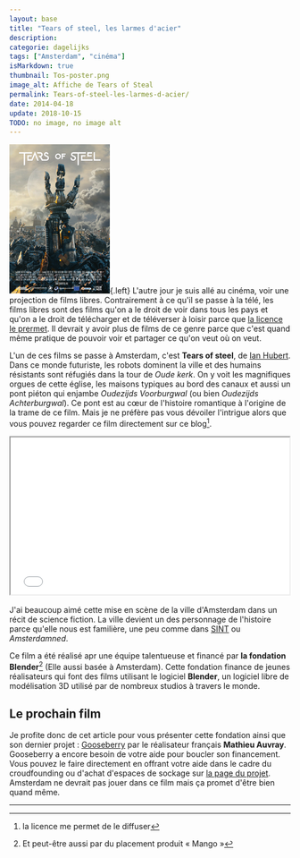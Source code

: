 ```yaml
---
layout: base
title: "Tears of steel, les larmes d'acier"
description: 
categorie: dagelijks
tags: ["Amsterdam", "cinéma"]
isMarkdown: true
thumbnail: Tos-poster.png
image_alt: Affiche de Tears of Steal
permalink: Tears-of-steel-les-larmes-d-acier/
date: 2014-04-18
update: 2018-10-15
TODO: no image, no image alt
---
```




![Affiche de Tears of Steal: une main robot qui sort d'une ville futuriste](Tos-poster.png){.left} L'autre jour je suis allé au cinéma, voir une projection de films libres. Contrairement à ce qu'il se passe à la télé, les films libres sont des films qu'on a le droit de voir dans tous les pays et qu'on a le droit de télécharger et de téléverser à loisir parce que [la licence le prermet](http://mango.blender.org/about/). Il devrait y avoir plus de films de ce genre parce que c'est quand même pratique de pouvoir voir et partager ce qu'on veut où on veut.

L'un de ces films se passe à Amsterdam, c'est **Tears of steel**, de [Ian Hubert](http://www.imdb.com/name/nm1937843/). Dans ce monde futuriste, les robots dominent la ville et des humains résistants sont réfugiés dans la tour de *Oude kerk*. On y voit les magnifiques orgues de cette église, les maisons typiques au bord des canaux et aussi un pont piéton qui enjambe *Oudezijds Voorburgwal* (ou bien *Oudezijds Achterburgwal*). Ce pont est au cœur de l'histoire romantique à l'origine de la trame de ce film. Mais je ne préfère pas vous dévoiler l'intrigue alors que vous pouvez regarder ce film directement sur ce blog[^1].

<!-- HTML -->
<div class="flex flex-col items-center">
<iframe src="//player.vimeo.com/video/60884787" width="500" height="281" webkitallowfullscreen mozallowfullscreen allowfullscreen></iframe>
</div>
<!-- / HTML -->

J'ai beaucoup aimé cette mise en scène de la ville d'Amsterdam dans un récit de science fiction. La ville devient un des personnage de l'histoire parce qu'elle nous est familière, une peu comme dans [SINT](/sinterklaas-sint) ou *Amsterdamned*.

Ce film a été réalisé apr une équipe talentueuse et financé par **la fondation Blender**[^2] (Elle aussi basée à Amsterdam). Cette fondation finance de jeunes réalisateurs qui font des films utilisant le logiciel **Blender**, un logiciel libre de modélisation 3D utilisé par de nombreux studios à travers le monde. 

## Le prochain film

Je profite donc de cet article pour vous présenter cette fondation ainsi que son dernier projet : [Gooseberry](https://cloud.blender.org/gooseberry/) par le réalisateur français **Mathieu Auvray**. Gooseberry a encore besoin de votre aide pour boucler son financement. Vous pouvez le faire directement en offrant votre aide dans le cadre du croudfounding ou d'achat d'espaces de sockage sur [la page du projet](https://cloud.blender.org/gooseberry/). Amsterdam ne devrait pas jouer dans ce film mais ça promet d'être bien quand même.

---
[^1]: la licence me permet de le diffuser
[^2]: Et peut-être aussi par du placement produit « Mango »
<!-- post notes:
<iframe width="640" height="360" src="//www.youtube.com/embed/R6MlUcmOul8" frameborder="0" allowfullscreen></iframe>
--->
